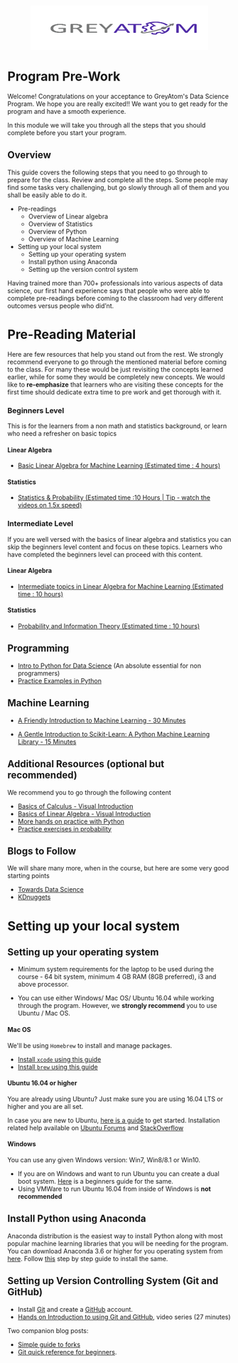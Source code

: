 <p align="center">
  <img src="images/greyatom.png" height = "100" width="400" />
</p>

# Program Pre-Work

Welcome! Congratulations on your acceptance to GreyAtom's Data Science Program. We hope you are really excited!! We want you to get ready for the program and have a smooth experience.

In this module we will take you through all the steps that you should complete before you start your program.

## Overview

This guide covers the following steps that you need to go through to prepare for the class. Review and complete all the steps. Some people may find some tasks very challenging, but go slowly through all of them and you shall be easily able to do it.

 * Pre-readings
   * Overview of Linear algebra
   * Overview of Statistics
   * Overview of Python
   * Overview of Machine Learning
 * Setting up your local system
   * Setting up your operating system
   * Install python using Anaconda
   * Setting up the version control system

 

 Having trained more than 700+ professionals into various aspects of data science, our first hand experience says that people who were able to complete pre-readings before coming to the classroom had very different outcomes versus people who did’nt.


# Pre-Reading Material
Here are few resources that help you stand out from the rest. We strongly recommend everyone to go through the mentioned material before coming to the class. For many these would be just revisiting the concepts learned earlier, while for some they would be completely new concepts. We would like to **re-emphasize** that learners who are visiting these concepts for the first time should dedicate extra time to pre work and get thorough with it.

### Beginners Level
This is for the learners from a non math and statistics background, or learn who need a refresher on basic topics

#### Linear Algebra
* [Basic Linear Algebra for Machine Learning (Estimated time : 4 hours)](https://www.analyticsvidhya.com/blog/2017/05/comprehensive-guide-to-linear-algebra/)

#### Statistics
* [Statistics & Probability (Estimated time :10 Hours | Tip - watch the videos on 1.5x speed)](https://www.khanacademy.org/math/statistics-probability) 


### Intermediate Level
If you are well versed with the basics of linear algebra and statistics you can skip the beginners level content and focus on these topics. Learners who have completed the beginners level can proceed with this content.
#### Linear Algebra
* [Intermediate topics in Linear Algebra for Machine Learning (Estimated time : 10 hours)](http://www.deeplearningbook.org/contents/linear_algebra.html)
#### Statistics
* [Probability and Information Theory (Estimated time : 10 hours)](http://www.deeplearningbook.org/contents/prob.html)

## Programming
* [Intro to Python for Data Science](https://www.datacamp.com/courses/intro-to-python-for-data-science) (An absolute essential for non programmers)
* [Practice Examples in Python](https://www.programiz.com/python-programming/examples)
<!-- * [Python Code Academy Course](https://www.codecademy.com/learn/python) An interactive, in-browser tutorial from Codecademy with 20+ modules and 200+ exercises. It is geared toward novice programmers -->

## Machine Learning
* [A Friendly Introduction to Machine Learning  - 30 Minutes](https://www.youtube.com/watch?v=IpGxLWOIZy4&t=1232s)
<!-- * [Introduction to Machine Learning - Udacity](https://in.udacity.com/course/intro-to-machine-learning--ud120) -->
* [A Gentle Introduction to Scikit-Learn: A Python Machine Learning Library - 15 Minutes](https://machinelearningmastery.com/a-gentle-introduction-to-scikit-learn-a-python-machine-learning-library/)

## Additional Resources (optional but recommended)
We recommend you to go through the following content

* [Basics of Calculus - Visual Introduction](https://www.youtube.com/watch?v=WUvTyaaNkzM&list=PLZHQObOWTQDMsr9K-rj53DwVRMYO3t5Yr)
* [Basics of Linear Algebra - Visual Introduction](https://www.youtube.com/watch?v=kjBOesZCoqc&list=PLZHQObOWTQDPD3MizzM2xVFitgF8hE_ab)
* [More hands on practice with Python](https://www.learnpython.org/)
* [Practice exercises in probability](http://web.mef.hr/web/images/pdf/stat_exe.pdf)


## Blogs to Follow

We will share many more, when in the course, but here are some very good starting points

* [Towards Data Science](https://towardsdatascience.com/)
* [KDnuggets](http://www.kdnuggets.com/)


# Setting up your local system

## Setting up your operating system

 * Minimum system requirements for the laptop to be used during the course - 64 bit system, minimum 4 GB RAM (8GB preferred), i3 and above processor.

 * You can use either Windows/ Mac OS/ Ubuntu 16.04 while working through the program. However, we **strongly recommend** you to use Ubuntu / Mac OS.

#### Mac OS

 We'll be using `Homebrew` to install and manage packages.

 * [Install `xcode` using this guide](https://www.howtogeek.com/211541/homebrew-for-os-x-easily-installs-desktop-apps-and-terminal-utilities/)
 * [Install `brew` using this guide](https://brew.sh/)

#### Ubuntu 16.04 or higher

 You are already using Ubuntu? Just make sure you are using 16.04 LTS or higher and you are all set.

 In case you are new to Ubuntu, [here is a guide](http://www.omgubuntu.co.uk/2016/04/10-things-to-do-after-installing-ubuntu-16-04-lts) to get started. Installation related help available on [Ubuntu Forums](https://ubuntuforums.org/) and [StackOverflow](https://stackoverflow.com/)

#### Windows

 You can use any given Windows version: Win7, Win8/8.1 or Win10.

  * If you are on Windows and want to run Ubuntu you can create a dual boot system. [Here](https://itsfoss.com/install-ubuntu-1404-dual-boot-mode-windows-8-81-uefi/) is a beginners guide for the same.
  * Using VMWare to run Ubuntu 16.04 from inside of Windows is **not recommended**

## Install Python using Anaconda
Anaconda distribution is the easiest way to install Python along with most popular machine learning libraries that you will be needing for the program. You can download Anaconda 3.6 or higher for you operating system from [here](https://www.anaconda.com/download/). Follow [this](https://conda.io/docs/user-guide/install/index.html)
step by step guide to install the same.

## Setting up Version Controlling System (Git and GitHub)

 * Install [Git](http://git-scm.com/book/en/v2/Getting-Started-Installing-Git) and create a [GitHub](https://github.com/) account.
 * [Hands on Introduction to using Git and GitHub](https://www.youtube.com/playlist?list=PL5-da3qGB5IBLMp7LtN8Nc3Efd4hJq0kD), video series (27 minutes)

 Two companion blog posts:
 * [Simple guide to forks](http://www.dataschool.io/simple-guide-to-forks-in-github-and-git/)
 * [Git quick reference for beginners](http://www.dataschool.io/git-quick-reference-for-beginners/).


